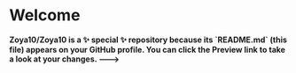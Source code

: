 <h1> Welcome</h1>

<strong>
Zoya10/Zoya10 is a ✨ special ✨ repository because its `README.md` (this file) appears on your GitHub profile.
You can click the Preview link to take a look at your changes.
--->

